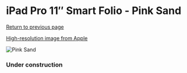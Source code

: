 # iPad Pro 11″ Smart Folio - Pink Sand

[Return to previous page](/ipad_pro4)

[High-resolution image from Apple](https://store.storeimages.cdn-apple.com/8756/as-images.apple.com/is/MXT52?wid=4500&hei=4500&fmt=png)

<div style="width: 384px"><img src="/everypreview/MXT52.png" alt="Pink Sand"></div>

### Under construction
